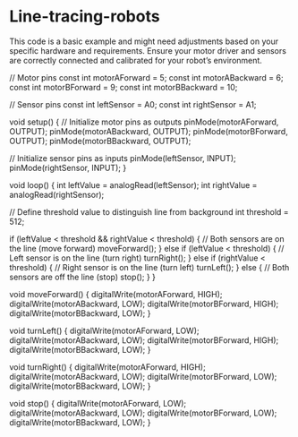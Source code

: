 # Line-tracing-robots
This code is a basic example and might need adjustments based on your specific hardware and requirements. Ensure your motor driver and sensors are correctly connected and calibrated for your robot’s environment.



// Motor pins
const int motorAForward = 5;
const int motorABackward = 6;
const int motorBForward = 9;
const int motorBBackward = 10;

// Sensor pins
const int leftSensor = A0;
const int rightSensor = A1;

void setup() {
  // Initialize motor pins as outputs
  pinMode(motorAForward, OUTPUT);
  pinMode(motorABackward, OUTPUT);
  pinMode(motorBForward, OUTPUT);
  pinMode(motorBBackward, OUTPUT);
  
  // Initialize sensor pins as inputs
  pinMode(leftSensor, INPUT);
  pinMode(rightSensor, INPUT);
}

void loop() {
  int leftValue = analogRead(leftSensor);
  int rightValue = analogRead(rightSensor);

  // Define threshold value to distinguish line from background
  int threshold = 512;

  if (leftValue < threshold && rightValue < threshold) {
    // Both sensors are on the line (move forward)
    moveForward();
  } else if (leftValue < threshold) {
    // Left sensor is on the line (turn right)
    turnRight();
  } else if (rightValue < threshold) {
    // Right sensor is on the line (turn left)
    turnLeft();
  } else {
    // Both sensors are off the line (stop)
    stop();
  }
}

void moveForward() {
  digitalWrite(motorAForward, HIGH);
  digitalWrite(motorABackward, LOW);
  digitalWrite(motorBForward, HIGH);
  digitalWrite(motorBBackward, LOW);
}

void turnLeft() {
  digitalWrite(motorAForward, LOW);
  digitalWrite(motorABackward, LOW);
  digitalWrite(motorBForward, HIGH);
  digitalWrite(motorBBackward, LOW);
}

void turnRight() {
  digitalWrite(motorAForward, HIGH);
  digitalWrite(motorABackward, LOW);
  digitalWrite(motorBForward, LOW);
  digitalWrite(motorBBackward, LOW);
}

void stop() {
  digitalWrite(motorAForward, LOW);
  digitalWrite(motorABackward, LOW);
  digitalWrite(motorBForward, LOW);
  digitalWrite(motorBBackward, LOW);
}
